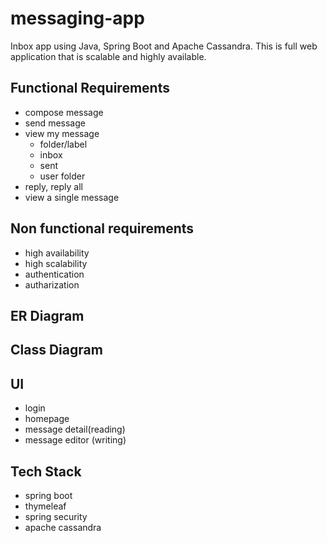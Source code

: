 # messaging-app
Inbox app using Java, Spring Boot and Apache Cassandra.  This is full web application that is scalable and highly available. 

## Functional Requirements
-   compose message
-   send message
-   view my message
	- folder/label
	- inbox
	- sent
	- user folder
-   reply, reply all
-   view a single message

## Non functional requirements
- high availability
- high scalability
- authentication
- autharization

## ER Diagram

## Class Diagram

## UI
- login
- homepage
- message detail(reading)
- message editor (writing)
	
## Tech Stack
- spring boot
- thymeleaf
- spring security
- apache cassandra
